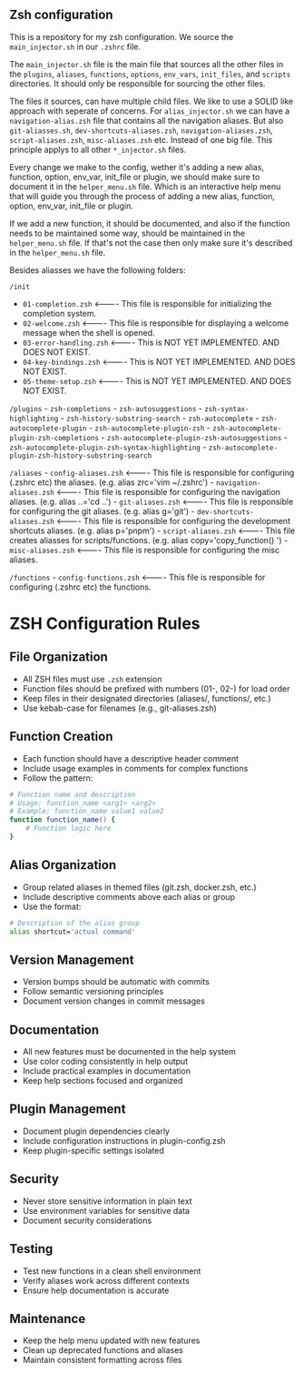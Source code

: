 ## Zsh configuration

This is a repository for my zsh configuration. We source the `main_injector.sh` in our `.zshrc` file.

The `main_injector.sh` file is the main file that sources all the other files in the `plugins`, `aliases`, `functions`, `options`, `env_vars`, `init_files`, and `scripts` directories. It should only be responsible for sourcing the other files.

The files it sources, can have multiple child files. We like to use a SOLID like approach with seperate of concerns. For `alias_injector.sh` we can have a `navigation-alias.zsh` file that contains all the navigation aliases. But also `git-aliasses.sh`, `dev-shortcuts-aliases.zsh`, `navigation-aliases.zsh`, `script-aliases.zsh`, `misc-aliases.zsh` etc. Instead of one big file. This principle applys to all other `*_injector.sh` files.

Every change we make to the config, wether it's adding a new alias, function, option, env_var, init_file or plugin, we should make sure to document it in the `helper_menu.sh` file. Which is an interactive help menu that will guide you through the process of adding a new alias, function, option, env_var, init_file or plugin.

If we add a new function, it should be documented, and also if the function needs to be maintained some way, should be maintained in the `helper_menu.sh` file. If that's not the case then only make sure it's described in the `helper_menu.sh` file.

Besides aliasses we have the following folders:


`/init`
   - `01-completion.zsh`  <---- This file is responsible for initializing the completion system.
   - `02-welcome.zsh`   <---- This file is responsible for displaying a welcome message when the shell is opened.
   - `03-error-handling.zsh`   <---- This is NOT YET IMPLEMENTED. AND DOES NOT EXIST.
   - `04-key-bindings.zsh`   <---- This is NOT YET IMPLEMENTED. AND DOES NOT EXIST.
   - `05-theme-setup.zsh`   <---- This is NOT YET IMPLEMENTED. AND DOES NOT EXIST.

`/plugins`
    - `zsh-completions`
    - `zsh-autosuggestions`
    - `zsh-syntax-highlighting`
    - `zsh-history-substring-search`
    - `zsh-autocomplete`
    - `zsh-autocomplete-plugin`
    - `zsh-autocomplete-plugin-zsh`
    - `zsh-autocomplete-plugin-zsh-completions`
    - `zsh-autocomplete-plugin-zsh-autosuggestions`
    - `zsh-autocomplete-plugin-zsh-syntax-highlighting`
    - `zsh-autocomplete-plugin-zsh-history-substring-search`
  

`/aliases`
    - `config-aliases.zsh` <---- This file is responsible for configuring (.zshrc etc) the aliases. (e.g. alias zrc='vim ~/.zshrc')
    - `navigation-aliases.zsh` <---- This file is responsible for configuring the navigation aliases. (e.g. alias ..='cd ..')
    - `git-aliases.zsh` <---- This file is responsible for configuring the git aliases. (e.g. alias g='git')
    - `dev-shortcuts-aliases.zsh` <---- This file is responsible for configuring the development shortcuts aliases. (e.g. alias p='pnpm')
    - `script-aliases.zsh` <---- This file creates aliasses for scripts/functions. (e.g. alias copy='copy_function() ')
    - `misc-aliases.zsh` <---- This file is responsible for configuring the misc aliases.

`/functions`
    - `config-functions.zsh` <---- This file is responsible for configuring (.zshrc etc) the functions.

# ZSH Configuration Rules

## File Organization
- All ZSH files must use `.zsh` extension
- Function files should be prefixed with numbers (01-, 02-) for load order
- Keep files in their designated directories (aliases/, functions/, etc.)
- Use kebab-case for filenames (e.g., git-aliases.zsh)

## Function Creation
- Each function should have a descriptive header comment
- Include usage examples in comments for complex functions
- Follow the pattern:
```zsh
# Function name and description
# Usage: function_name <arg1> <arg2>
# Example: function_name value1 value2
function function_name() {
    # Function logic here
}
```

## Alias Organization
- Group related aliases in themed files (git.zsh, docker.zsh, etc.)
- Include descriptive comments above each alias or group
- Use the format:
```zsh
# Description of the alias group
alias shortcut='actual command'
```

## Version Management
- Version bumps should be automatic with commits
- Follow semantic versioning principles
- Document version changes in commit messages

## Documentation
- All new features must be documented in the help system
- Use color coding consistently in help output
- Include practical examples in documentation
- Keep help sections focused and organized

## Plugin Management
- Document plugin dependencies clearly
- Include configuration instructions in plugin-config.zsh
- Keep plugin-specific settings isolated

## Security
- Never store sensitive information in plain text
- Use environment variables for sensitive data
- Document security considerations

## Testing
- Test new functions in a clean shell environment
- Verify aliases work across different contexts
- Ensure help documentation is accurate

## Maintenance
- Keep the help menu updated with new features
- Clean up deprecated functions and aliases
- Maintain consistent formatting across files

